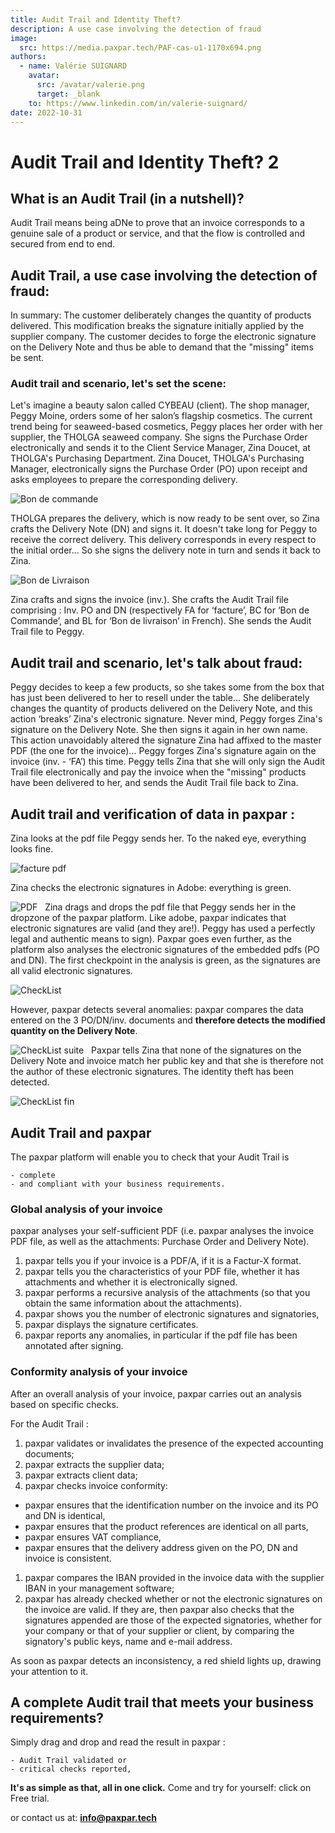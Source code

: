 ```yaml
---
title: Audit Trail and Identity Theft?
description: A use case involving the detection of fraud
image:
  src: https://media.paxpar.tech/PAF-cas-u1-1170x694.png
authors:
  - name: Valérie SUIGNARD
    avatar:
      src: /avatar/valerie.png
      target: _blank
    to: https://www.linkedin.com/in/valerie-suignard/
date: 2022-10-31
---
```


# Audit Trail and Identity Theft? 2

## What is an Audit Trail (in a nutshell)?

Audit Trail means being aDNe to prove that an invoice corresponds to a genuine sale of a product or service, and that the flow is controlled and secured from end to end.

## Audit Trail, a use case involving the detection of fraud:
In summary: The customer deliberately changes the quantity of products delivered. This modification breaks the signature initially applied by the supplier company. The customer decides to forge the electronic signature on the Delivery Note and thus be able to demand that the "missing" items be sent.

### Audit trail and scenario, let's set the scene:
Let's imagine a beauty salon called CYBEAU (client). The shop manager, Peggy Moine, orders some of her salon’s flagship cosmetics. The current trend being for seaweed-based cosmetics, Peggy places her order with her supplier, the THOLGA seaweed company.
She signs the Purchase Order electronically and sends it to the Client Service Manager, Zina Doucet, at THOLGA's Purchasing Department.
Zina Doucet, THOLGA's Purchasing Manager, electronically signs the Purchase Order (PO) upon receipt and asks employees to prepare the corresponding delivery.

![Bon de commande](https://paxpar.tech/site/wp-content/uploads/2022/10/1201d-BC_peggy-zina-509x694.png)

THOLGA prepares the delivery, which is now ready to be sent over, so Zina crafts the Delivery Note (DN) and signs it. It doesn't take long for Peggy to receive the correct delivery. This delivery corresponds in every respect to the initial order... So she signs the delivery note in turn and sends it back to Zina.

![Bon de Livraison](https://paxpar.tech/site/wp-content/uploads/2022/10/1201d-BL_zina-peggy-507x694.png)

Zina crafts and signs the invoice (inv.). She crafts the Audit Trail file comprising : Inv. PO and DN (respectively FA for ‘facture’, BC for ‘Bon de Commande’, and BL for ‘Bon de livraison’ in French). She sends the Audit Trail file to Peggy.

## Audit trail and scenario, let's talk about fraud:

Peggy decides to keep a few products, so she takes some from the box that has just been delivered to her to resell under the table... She deliberately changes the quantity of products delivered on the Delivery Note, and this action ‘breaks’ Zina's electronic signature.
Never mind, Peggy forges Zina's signature on the Delivery Note. She then signs it again in her own name. This action unavoidably altered the signature Zina had affixed to the master PDF (the one for the invoice)... Peggy forges Zina's signature again on the invoice (inv. - ‘FA’) this time.
Peggy tells Zina that she will only sign the Audit Trail file electronically and pay the invoice when the "missing" products have been delivered to her, and sends the Audit Trail file back to Zina.
 
## Audit trail and verification of data in paxpar :

Zina looks at the pdf file Peggy sends her. To the naked eye, everything looks fine.

![facture pdf](https://paxpar.tech/site/wp-content/uploads/2022/10/1201b_1201d_comparaison.png)

Zina checks the electronic signatures in Adobe: everything is green.

![PDF](https://paxpar.tech/site/wp-content/uploads/2022/11/1201d_signature-usurpee-verte-dans-adobe-1100x694.png)
 
Zina drags and drops the pdf file that Peggy sends her in the dropzone of the paxpar platform.
Like adobe, paxpar indicates that electronic signatures are valid (and they are!). Peggy has used a perfectly legal and authentic means to sign). Paxpar goes even further, as the platform also analyses the electronic signatures of the embedded pdfs (PO and DN). The first checkpoint in the analysis is green, as the signatures are all valid electronic signatures.

![CheckList](https://paxpar.tech/site/wp-content/uploads/2022/10/1201d-module1_signature-OK-1100x694.png)

However, paxpar detects several anomalies:
paxpar compares the data entered on the 3 PO/DN/inv. documents and **therefore detects the modified quantity on the Delivery Note**.

![CheckList suite](https://paxpar.tech/site/wp-content/uploads/2022/10/1201d_qte-modif-detectee-1100x694.png)
 
Paxpar tells Zina that none of the signatures on the Delivery Note and invoice match her public key and that she is therefore not the author of these electronic signatures. The identity theft has been detected.

![CheckList fin](https://paxpar.tech/site/wp-content/uploads/2022/10/1201d_usurp-signature-detectee.png)
 
## Audit Trail and paxpar
The paxpar platform will enable you to check that your Audit Trail is

    - complete
    - and compliant with your business requirements.

### Global analysis of your invoice
paxpar analyses your self-sufficient PDF (i.e. paxpar analyses the invoice PDF file, as well as the attachments: Purchase Order and Delivery Note).

1. paxpar tells you if your invoice is a PDF/A, if it is a Factur-X format.
1. paxpar tells you the characteristics of your PDF file, whether it has attachments and whether it is electronically signed.
1. paxpar performs a recursive analysis of the attachments (so that you obtain the same information about the attachments).
1. paxpar shows you the number of electronic signatures and signatories,
1. paxpar displays the signature certificates.
1. paxpar reports any anomalies, in particular if the pdf file has been annotated after signing.


### Conformity analysis of your invoice
After an overall analysis of your invoice, paxpar carries out an analysis based on specific checks.

For the Audit Trail :

1. paxpar validates or invalidates the presence of the expected accounting documents;
1. paxpar extracts the supplier data;
1. paxpar extracts client data;
1. paxpar checks invoice conformity:
- paxpar ensures that the identification number on the invoice and its PO and DN is identical,
- paxpar ensures that the product references are identical on all parts,
- paxpar ensures VAT compliance,
- paxpar ensures that the delivery address given on the PO, DN and invoice is consistent.
1. paxpar compares the IBAN provided in the invoice data with the supplier IBAN in your management software;
1. paxpar has already checked whether or not the electronic signatures on the invoice are valid. If they are, then paxpar also checks that the signatures appended are those of the expected signatories, whether for your company or that of your supplier or client, by comparing the signatory's public keys, name and e-mail address.

As soon as paxpar detects an inconsistency, a red shield lights up, drawing your attention to it.



## A complete Audit trail that meets your business requirements?
Simply drag and drop and read the result in paxpar :

    - Audit Trail validated or
    - critical checks reported,

**It's as simple as that, all in one click.**
Come and try for yourself: click on Free trial.

or contact us at: **info@paxpar.tech**

